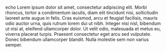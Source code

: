 echo Lorem ipsum dolor sit amet, consectetur adipiscing elit. Morbi rhoncus, tortor a condimentum iaculis, diam elit tincidunt nisi, sollicitudin laoreet ante augue in felis. Cras euismod, arcu et feugiat facilisis, mauris odio auctor urna, quis rutrum lorem dui ut nibh. Integer nisi nisl, bibendum ut nisi at, eleifend ullamcorper dolor. Ut velit odio, malesuada et metus eu, viverra placerat turpis. Praesent consectetur eget arcu sed vulputate. Donec bibendum ullamcorper blandit. Nulla molestie sem non varius semper.
